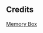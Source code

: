 ## Credits
[Memory Box](https://memory-box.co.uk/blog/picture-frame-size-guide/)

<!-- Add a warning to superuser that states an image cannot be changed after publication. -->